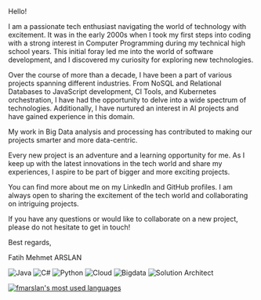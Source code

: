Hello!

I am a passionate tech enthusiast navigating the world of technology with excitement. It was in the early 2000s when I took my first steps into coding with a strong interest in Computer Programming during my technical high school years. This initial foray led me into the world of software development, and I discovered my curiosity for exploring new technologies.

Over the course of more than a decade, I have been a part of various projects spanning different industries. From NoSQL and Relational Databases to JavaScript development, CI Tools, and Kubernetes orchestration, I have had the opportunity to delve into a wide spectrum of technologies. Additionally, I have nurtured an interest in AI projects and have gained experience in this domain.

My work in Big Data analysis and processing has contributed to making our projects smarter and more data-centric.

Every new project is an adventure and a learning opportunity for me. As I keep up with the latest innovations in the tech world and share my experiences, I aspire to be part of bigger and more exciting projects.

You can find more about me on my LinkedIn and GitHub profiles. I am always open to sharing the excitement of the tech world and collaborating on intriguing projects.

If you have any questions or would like to collaborate on a new project, please do not hesitate to get in touch!

Best regards,

Fatih Mehmet ARSLAN


![Java](https://img.shields.io/badge/-Java-brightgreen)
![C#](https://img.shields.io/badge/-CSharp-brightgreen)
![Python](https://img.shields.io/badge/-Python-brightgreen)
![Cloud](https://img.shields.io/badge/-Cloud-brightgreen)
![Bigdata](https://img.shields.io/badge/-Bigdata-brightgreen)
![Solution Architect](https://img.shields.io/badge/-SolutionArchitect-brightgreen)

[![fmarslan's most used languages](https://github-readme-stats.vercel.app/api/top-langs/?username=fmarslan&layout=compact&theme=onedark&langs_count=10&hide_progress=false&size_weight=0.5&count_weight=0.5)](https://github.com/fmarslan)



